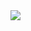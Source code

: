 <div style="align:center">
  <img src="https://media.giphy.com/media/cPNXOm7ln8HwK7UcbV/giphy.gif">
<div>
